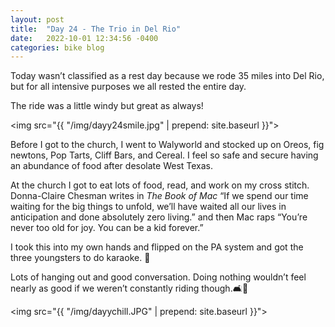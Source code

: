 ```yaml
---
layout: post
title:  "Day 24 - The Trio in Del Rio"
date:   2022-10-01 12:34:56 -0400
categories: bike blog
---
```

Today wasn’t classified as a rest day because we rode 35 miles into Del Rio, but for all intensive purposes we all rested the entire day.

The ride was a little windy but great as always!

<img src="{{ "/img/dayy24smile.jpg" | prepend: site.baseurl }}">

Before I got to the church, I went to Walyworld and stocked up on Oreos, fig newtons, Pop Tarts, Cliff Bars, and Cereal. I feel so safe and secure having an abundance of food after desolate West Texas.

At the church I got to eat lots of food, read, and work on my cross stitch.  Donna-Claire Chesman writes in *The Book of Mac* “If we spend our time waiting for the big things to unfold, we’ll have waited all our lives in anticipation and done absolutely zero living.” and then Mac raps “You’re never too old for joy. You can be a kid forever.”

I took this into my own hands and flipped on the PA system and got the three youngsters to do karaoke. 🎤 

Lots of hanging out and good conversation. Doing nothing wouldn’t feel nearly as good if we weren’t constantly riding though.🛋🍩

<img src="{{ "/img/dayychill.JPG" | prepend: site.baseurl }}">


